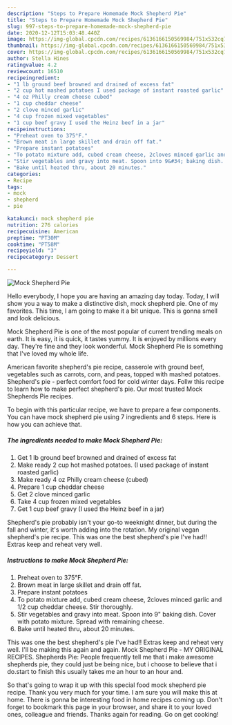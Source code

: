 ```yaml
---
description: "Steps to Prepare Homemade Mock Shepherd Pie"
title: "Steps to Prepare Homemade Mock Shepherd Pie"
slug: 997-steps-to-prepare-homemade-mock-shepherd-pie
date: 2020-12-12T15:03:48.440Z
image: https://img-global.cpcdn.com/recipes/6136166150569984/751x532cq70/mock-shepherd-pie-recipe-main-photo.jpg
thumbnail: https://img-global.cpcdn.com/recipes/6136166150569984/751x532cq70/mock-shepherd-pie-recipe-main-photo.jpg
cover: https://img-global.cpcdn.com/recipes/6136166150569984/751x532cq70/mock-shepherd-pie-recipe-main-photo.jpg
author: Stella Hines
ratingvalue: 4.2
reviewcount: 16510
recipeingredient:
- "1 lb ground beef browned and drained of excess fat"
- "2 cup hot mashed potatoes I used package of instant roasted garlic"
- "4 oz Philly cream cheese cubed"
- "1 cup cheddar cheese"
- "2 clove minced garlic"
- "4 cup frozen mixed vegetables"
- "1 cup beef gravy I used the Heinz beef in a jar"
recipeinstructions:
- "Preheat oven to 375°F."
- "Brown meat in large skillet and drain off fat."
- "Prepare instant potatoes"
- "To potato mixture add, cubed cream cheese, 2cloves minced garlic and 1/2 cup cheddar cheese. Stir thoroughly."
- "Stir vegetables and gravy into meat. Spoon into 9&#34; baking dish. Cover with potato mixture. Spread with remaining cheese."
- "Bake until heated thru, about 20 minutes."
categories:
- Recipe
tags:
- mock
- shepherd
- pie

katakunci: mock shepherd pie 
nutrition: 276 calories
recipecuisine: American
preptime: "PT30M"
cooktime: "PT58M"
recipeyield: "3"
recipecategory: Dessert

---
```



![Mock Shepherd Pie](https://img-global.cpcdn.com/recipes/6136166150569984/751x532cq70/mock-shepherd-pie-recipe-main-photo.jpg)

Hello everybody, I hope you are having an amazing day today. Today, I will show you a way to make a distinctive dish, mock shepherd pie. One of my favorites. This time, I am going to make it a bit unique. This is gonna smell and look delicious.

Mock Shepherd Pie is one of the most popular of current trending meals on earth. It is easy, it is quick, it tastes yummy. It is enjoyed by millions every day. They're fine and they look wonderful. Mock Shepherd Pie is something that I've loved my whole life.

American favorite shepherd&#39;s pie recipe, casserole with ground beef, vegetables such as carrots, corn, and peas, topped with mashed potatoes. Shepherd&#39;s pie - perfect comfort food for cold winter days. Follw this recipe to learn how to make perfect shepherd&#39;s pie. Our most trusted Mock Shepherds Pie recipes.


To begin with this particular recipe, we have to prepare a few components. You can have mock shepherd pie using 7 ingredients and 6 steps. Here is how you can achieve that.

<!--inarticleads1-->

##### The ingredients needed to make Mock Shepherd Pie:

1. Get 1 lb ground beef browned and drained of excess fat
1. Make ready 2 cup hot mashed potatoes. (I used package of instant roasted garlic)
1. Make ready 4 oz Philly cream cheese (cubed)
1. Prepare 1 cup cheddar cheese
1. Get 2 clove minced garlic
1. Take 4 cup frozen mixed vegetables
1. Get 1 cup beef gravy (I used the Heinz beef in a jar)


Shepherd&#39;s pie probably isn&#39;t your go-to weeknight dinner, but during the fall and winter, it&#39;s worth adding into the rotation. My original vegan shepherd&#39;s pie recipe. This was one the best shepherd&#39;s pie I&#39;ve had!! Extras keep and reheat very well. 

<!--inarticleads2-->

##### Instructions to make Mock Shepherd Pie:

1. Preheat oven to 375°F.
1. Brown meat in large skillet and drain off fat.
1. Prepare instant potatoes
1. To potato mixture add, cubed cream cheese, 2cloves minced garlic and 1/2 cup cheddar cheese. Stir thoroughly.
1. Stir vegetables and gravy into meat. Spoon into 9&#34; baking dish. Cover with potato mixture. Spread with remaining cheese.
1. Bake until heated thru, about 20 minutes.


This was one the best shepherd&#39;s pie I&#39;ve had!! Extras keep and reheat very well. I&#39;ll be making this again and again. Mock Shepherd Pie - MY ORIGINAL RECIPES. Shepherds Pie: People frequently tell me that i make awesome shepherds pie, they could just be being nice, but i choose to believe that i do.start to finish this usually takes me an hour to an hour and. 

So that's going to wrap it up with this special food mock shepherd pie recipe. Thank you very much for your time. I am sure you will make this at home. There is gonna be interesting food in home recipes coming up. Don't forget to bookmark this page in your browser, and share it to your loved ones, colleague and friends. Thanks again for reading. Go on get cooking!
